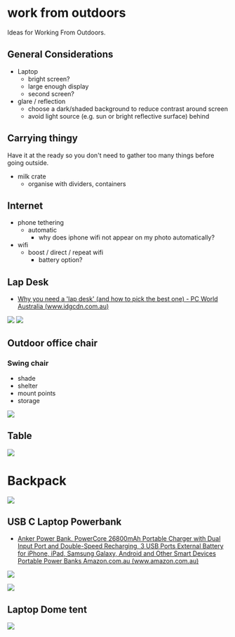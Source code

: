 # work from outdoors


Ideas for Working From Outdoors.

## General Considerations

- Laptop
    - bright screen?
    - large enough display
    - second screen?
- glare / reflection
    - choose a dark/shaded background to reduce contrast around screen
    - avoid light source (e.g. sun or bright reflective surface) behind

## Carrying thingy

Have it at the ready so you don't need to gather too many things before going outside.

- milk crate
    - organise with dividers, containers

## Internet

- phone tethering
    - automatic
        - why does iphone wifi not appear on my photo automatically?
- wifi
    - boost / direct / repeat wifi
        - battery option?

## Lap Desk

- [Why you need a 'lap desk' (and how to pick the best one) - PC World Australia (www.idgcdn.com.au)](https://www.idgcdn.com.au/article/688550/)

![](assets/Pasted%20image%2020221108075442.png)
![](assets/Pasted%20image%2020221108075341.png)


## Outdoor office chair

### Swing chair

- shade
- shelter
- mount points
- storage

![](assets/Pasted%20image%2020221108091713.png)


## Table

![](assets/Pasted%20image%2020221108073403.png)

# Backpack

![](assets/Pasted%20image%2020221108073241.png)


## USB C Laptop Powerbank

- [Anker Power Bank, PowerCore 26800mAh Portable Charger with Dual Input Port and Double-Speed Recharging, 3 USB Ports External Battery for iPhone, iPad, Samsung Galaxy, Android and Other Smart Devices Portable Power Banks Amazon.com.au (www.amazon.com.au)](https://www.amazon.com.au/Anker-Powercore-Portable-Double-Speed-Recharging/dp/B01JIWQPMW/ref=sr_1_7?crid=QCL58P8PBT2W&keywords=anker+powerbank&qid=1667853802&qu=eyJxc2MiOiI0LjQyIiwicXNhIjoiNC4wNiIsInFzcCI6IjMuNjkifQ%3D%3D&s=electronics&sprefix=anker+powerbank%2Celectronics%2C269&sr=1-7)

![](assets/A2389A55-7933-494D-BF4D-ADC4A3D11A99.webp)

![](assets/Pasted%20image%2020221108074937.png)

## Laptop Dome tent

![](assets/Pasted%20image%2020221108075206.png)